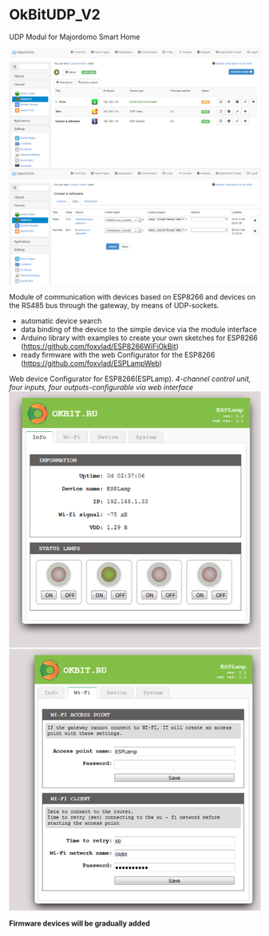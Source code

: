 # OkBitUDP_V2

UDP Modul for Majordomo Smart Home

![Device list](https://github.com/foxvlad/IMG/blob/master/2018-11-08_23-59-50.png)
![Data received from the device](https://github.com/foxvlad/IMG/blob/master/2018-11-09_00-00-01.png)


Module of communication with devices based on ESP8266 and devices on the RS485 bus through the gateway, by means of UDP-sockets.
* automatic device search
* data binding of the device to the simple device via the module interface
* Arduino library with examples to create your own sketches for ESP8266 (https://github.com/foxvlad/ESP8266WiFiOkBit)
* ready firmware with the web Configurator for the ESP8266 (https://github.com/foxvlad/ESPLampWeb)

Web device Configurator for ESP8266(ESPLamp).
*4-channel control unit, four inputs, four outputs-configurable via web interface*
![1](https://github.com/foxvlad/IMG/blob/master/2018-11-09_00-05-02.png)
![2](https://github.com/foxvlad/IMG/blob/master/2018-11-09_00-05-09.png)

**Firmware devices will be gradually added**

